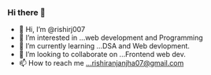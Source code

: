 ### Hi there 👋
- 👋 Hi, I’m @rishirj007
- 👀 I’m interested in ...web development and Programming
- 🌱 I’m currently learning ...DSA and Web devlopment.
- 💞️ I’m looking to collaborate on ...Frontend web dev.
- 📫 How to reach me ...rishiranjanjha07@gmail.com
